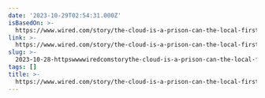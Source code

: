 ```yaml
---
date: '2023-10-29T02:54:31.000Z'
isBasedOn: >-
  https://www.wired.com/story/the-cloud-is-a-prison-can-the-local-first-software-movement-set-us-free/
link: >-
  https://www.wired.com/story/the-cloud-is-a-prison-can-the-local-first-software-movement-set-us-free/
slug: >-
  2023-10-28-httpswwwwiredcomstorythe-cloud-is-a-prison-can-the-local-first-software-movement-set-us-free
tags: []
title: >-
  https://www.wired.com/story/the-cloud-is-a-prison-can-the-local-first-software-movement-set-us-free/
---
```


